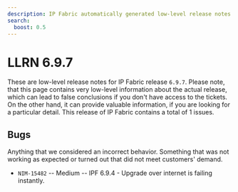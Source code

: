 ```yaml
---
description: IP Fabric automatically generated low-level release notes for version 6.9.7.
search:
  boost: 0.5
---
```


# LLRN 6.9.7

These are low-level release notes for IP Fabric release `6.9.7`. Please note, that this page contains very low-level information about the actual release, which can lead to false conclusions if you don't have access to the tickets. On the other hand, it can provide valuable information, if you are looking for a particular detail. This release of IP Fabric contains a total of 1 issues.

## Bugs

Anything that we considered an incorrect behavior. Something that was not working as expected or turned out that did not meet customers' demand.

- `NIM-15482` -- Medium -- IPF 6.9.4 - Upgrade over internet is failing instantly.
